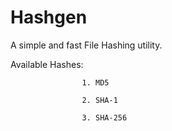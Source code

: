 # Hashgen
A simple and fast File Hashing utility.

Available Hashes:

                    1. MD5
                    
                    2. SHA-1
                    
                    3. SHA-256
